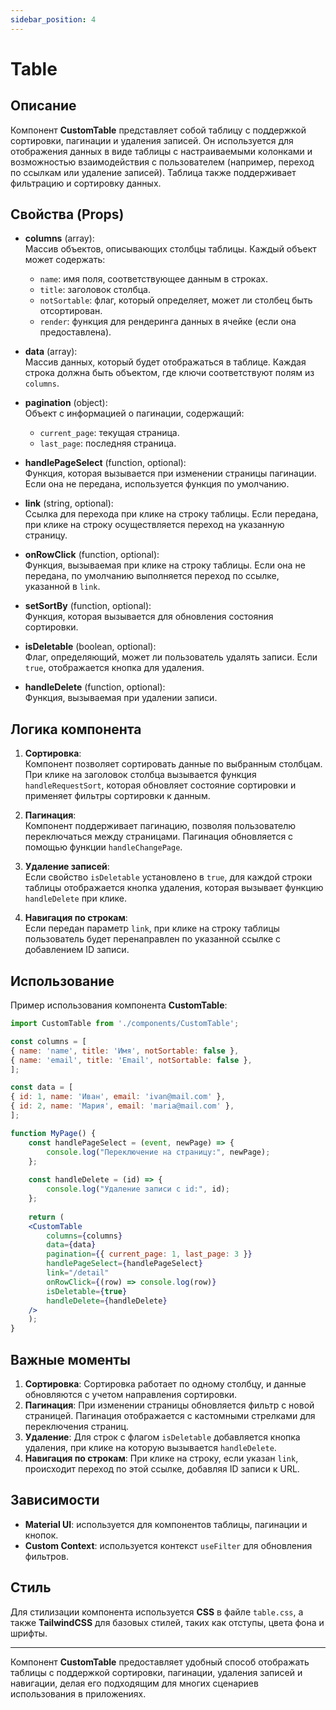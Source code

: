 ```yaml
---
sidebar_position: 4
---
```

# Table

## Описание

Компонент **CustomTable** представляет собой таблицу с поддержкой сортировки, пагинации и удаления записей. Он используется для отображения данных в виде таблицы с настраиваемыми колонками и возможностью взаимодействия с пользователем (например, переход по ссылкам или удаление записей). Таблица также поддерживает фильтрацию и сортировку данных.

## Свойства (Props)

- **columns** (array):  
  Массив объектов, описывающих столбцы таблицы. Каждый объект может содержать:
    - `name`: имя поля, соответствующее данным в строках.
    - `title`: заголовок столбца.
    - `notSortable`: флаг, который определяет, может ли столбец быть отсортирован.
    - `render`: функция для рендеринга данных в ячейке (если она предоставлена).

- **data** (array):  
  Массив данных, который будет отображаться в таблице. Каждая строка должна быть объектом, где ключи соответствуют полям из `columns`.

- **pagination** (object):  
  Объект с информацией о пагинации, содержащий:
    - `current_page`: текущая страница.
    - `last_page`: последняя страница.

- **handlePageSelect** (function, optional):  
  Функция, которая вызывается при изменении страницы пагинации. Если она не передана, используется функция по умолчанию.

- **link** (string, optional):  
  Ссылка для перехода при клике на строку таблицы. Если передана, при клике на строку осуществляется переход на указанную страницу.

- **onRowClick** (function, optional):  
  Функция, вызываемая при клике на строку таблицы. Если она не передана, по умолчанию выполняется переход по ссылке, указанной в `link`.

- **setSortBy** (function, optional):  
  Функция, которая вызывается для обновления состояния сортировки.

- **isDeletable** (boolean, optional):  
  Флаг, определяющий, может ли пользователь удалять записи. Если `true`, отображается кнопка для удаления.

- **handleDelete** (function, optional):  
  Функция, вызываемая при удалении записи.

## Логика компонента

1. **Сортировка**:  
   Компонент позволяет сортировать данные по выбранным столбцам. При клике на заголовок столбца вызывается функция `handleRequestSort`, которая обновляет состояние сортировки и применяет фильтры сортировки к данным.

2. **Пагинация**:  
   Компонент поддерживает пагинацию, позволяя пользователю переключаться между страницами. Пагинация обновляется с помощью функции `handleChangePage`.

3. **Удаление записей**:  
   Если свойство `isDeletable` установлено в `true`, для каждой строки таблицы отображается кнопка удаления, которая вызывает функцию `handleDelete` при клике.

4. **Навигация по строкам**:  
   Если передан параметр `link`, при клике на строку таблицы пользователь будет перенаправлен по указанной ссылке с добавлением ID записи.

## Использование

Пример использования компонента **CustomTable**:


```jsx
import CustomTable from './components/CustomTable';

const columns = [
{ name: 'name', title: 'Имя', notSortable: false },
{ name: 'email', title: 'Email', notSortable: false },
];

const data = [
{ id: 1, name: 'Иван', email: 'ivan@mail.com' },
{ id: 2, name: 'Мария', email: 'maria@mail.com' },
];

function MyPage() {
    const handlePageSelect = (event, newPage) => {
        console.log("Переключение на страницу:", newPage);
    };
    
    const handleDelete = (id) => {
        console.log("Удаление записи с id:", id);
    };
    
    return (
    <CustomTable
        columns={columns}
        data={data}
        pagination={{ current_page: 1, last_page: 3 }}
        handlePageSelect={handlePageSelect}
        link="/detail"
        onRowClick={(row) => console.log(row)}
        isDeletable={true}
        handleDelete={handleDelete}
    />
    );
}
```
## Важные моменты

1. **Сортировка**: Сортировка работает по одному столбцу, и данные обновляются с учетом направления сортировки.
2. **Пагинация**: При изменении страницы обновляется фильтр с новой страницей. Пагинация отображается с кастомными стрелками для переключения страниц.
3. **Удаление**: Для строк с флагом `isDeletable` добавляется кнопка удаления, при клике на которую вызывается `handleDelete`.
4. **Навигация по строкам**: При клике на строку, если указан `link`, происходит переход по этой ссылке, добавляя ID записи к URL.

## Зависимости

- **Material UI**: используется для компонентов таблицы, пагинации и кнопок.
- **Custom Context**: используется контекст `useFilter` для обновления фильтров.

## Стиль

Для стилизации компонента используется **CSS** в файле `table.css`, а также **TailwindCSS** для базовых стилей, таких как отступы, цвета фона и шрифты.

---

Компонент **CustomTable** предоставляет удобный способ отображать таблицы с поддержкой сортировки, пагинации, удаления записей и навигации, делая его подходящим для многих сценариев использования в приложениях.
